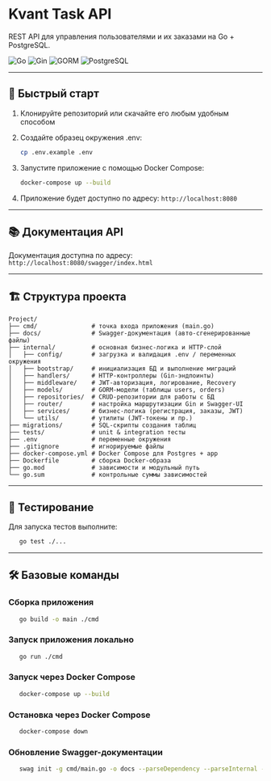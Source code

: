 # Kvant Task API

REST API для управления пользователями и их заказами на Go + PostgreSQL.

![Go](https://img.shields.io/badge/Go-1.24-blue) ![Gin](https://img.shields.io/badge/Gin-1.10-green) ![GORM](https://img.shields.io/badge/GORM-1.26-orange) ![PostgreSQL](https://img.shields.io/badge/PostgreSQL-15-blue)

---

## 🚀 Быстрый старт

1. Клонируйте репозиторий или скачайте его любым удобным способом

2. Создайте образец окружения .env:

   ```bash
   cp .env.example .env
   ```

3. Запустите приложение с помощью Docker Compose:
   ```bash
   docker-compose up --build
   ```

4. Приложение будет доступно по адресу: `http://localhost:8080`

---

## 📚 Документация API

Документация доступна по адресу: `http://localhost:8080/swagger/index.html`

---

## 🏗️ Структура проекта

```
Project/
├── cmd/               # точка входа приложения (main.go)
├── docs/              # Swagger-документация (авто-сгенерированные файлы)  
├── internal/          # основная бизнес-логика и HTTP-слой
│   ├── config/        # загрузка и валидация .env / переменных окружения
│   ├── bootstrap/     # инициализация БД и выполнение миграций
│   ├── handlers/      # HTTP-контроллеры (Gin-эндпоинты)
│   ├── middleware/    # JWT-авторизация, логирование, Recovery
│   ├── models/        # GORM-модели (таблицы users, orders)
│   ├── repositories/  # CRUD-репозитории для работы с БД
│   ├── router/        # настройка маршрутизации Gin и Swagger-UI
│   ├── services/      # бизнес-логика (регистрация, заказы, JWT)
│   └── utils/         # утилиты (JWT-токены и пр.)
├── migrations/        # SQL-скрипты создания таблиц  
├── tests/             # unit & integration тесты  
├── .env               # переменные окружения  
├── .gitignore         # игнорируемые файлы  
├── docker-compose.yml # Docker Compose для Postgres + app  
├── Dockerfile         # сборка Docker-образа  
├── go.mod             # зависимости и модульный путь  
└── go.sum             # контрольные суммы зависимостей
```

---

## 🧪 Тестирование

Для запуска тестов выполните:
```bash
   go test ./...
```

---

## 🛠️ Базовые команды

### Сборка приложения
```bash
   go build -o main ./cmd
```

### Запуск приложения локально
```bash
   go run ./cmd
```

### Запуск через Docker Compose
```bash
   docker-compose up --build
```

### Остановка через Docker Compose
```bash
   docker-compose down
```

### Обновление Swagger-документации
```bash
   swag init -g cmd/main.go -o docs --parseDependency --parseInternal --parseDepth 3
```

